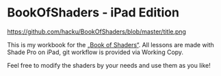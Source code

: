 # BookOfShaders - iPad Edition

https://github.com/hacku/BookOfShaders/blob/master/title.png


This is my workbook for the [„Book of Shaders“](https://thebookofshaders.com). All lessons are made with Shade Pro on iPad, git workflow is provided via Working Copy.

Feel free to modify the shaders by your needs and use them as you like!
